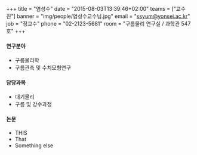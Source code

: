+++
title = "염성수"
date = "2015-08-03T13:39:46+02:00"
teams = ["교수진"]
banner = "img/people/염성수교수님.jpg"
email = "ssyum@yonsei.ac.kr"
job = "정교수"
phone = "02-2123-5681"
room = "구름물리 연구실 / 과학관 547호"
+++

#### 연구분야
+ 구름물리학
+ 구름관측 및 수치모형연구

#### 담당과목
+ 대기물리
+ 구름 및 강수과정

#### 논문
+ THIS
+ That
+ Something else


